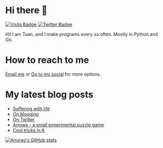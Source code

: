 # Hi there 👋

<!--
**HoangTuan110/HoangTuan110** is a ✨ _special_ ✨ repository because its `README.md` (this file) appears on your GitHub profile.

Here are some ideas to get you started:

- 🔭 I’m currently working on ...
- 🌱 I’m currently learning ...
- 👯 I’m looking to collaborate on ...
- 🤔 I’m looking for help with ...
- 💬 Ask me about ...
- 📫 How to reach me: ...
- 😄 Pronouns: ...
- ⚡ Fun fact: ...
-->

[![Visits Badge](https://badges.pufler.dev/visits/HoangTuan110/HoangTuan110)](https://tsk.bearblog.dev)
[![Twitter Badge](https://img.shields.io/badge/Twitter-Profile-informational?style=flat&logo=twitter&logoColor=white&color=1CA2F1)](https://twitter.com/DangHoangTuan20)

Hi! I am Tuan, and I make programs every so often. Mostly in Python and Go.

# How to reach to me

[Email me](mailto:mail@dht.anonaddy.me) or [Go to my social](https://tsk.bearblog.dev/social-media/) for more options.

# My latest blog posts
<!-- BLOG-POST-LIST:START -->
- [Suffering with life](https://tsk.bearblog.dev/suffering-with-life/)
- [On blogging](https://tsk.bearblog.dev/on-blogging/)
- [On Twitter](https://tsk.bearblog.dev/on-twitter/)
- [Arrows - a small experimental puzzle game](https://tsk.bearblog.dev/arrows-a-small-experimental-puzzle-game/)
- [Cool tricks in K](https://tsk.bearblog.dev/cool-tricks-in-k/)
<!-- BLOG-POST-LIST:END -->

[![Anurag's GitHub stats](https://github-readme-stats.vercel.app/api?username=HoangTuan110)](https://github.com/anuraghazra/github-readme-stats)
